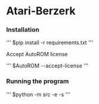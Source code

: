# Atari-Berzerk

### Installation

'''
$pip install -r requirements.txt
'''

Accept AutoROM license

'''
$AutoROM --accept-license
'''

### Running the program

'''
$python -m src -e <environment> -s <solution>
'''